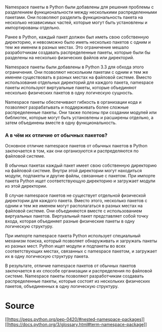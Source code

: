Namespace пакеты в Python были добавлены для решения проблемы с разделением функциональности между несколькими распределенными пакетами. Они позволяют разделить функциональность пакета на несколько независимых частей, которые могут быть установлены и импортированы отдельно.

Ранее в Python, каждый пакет должен был иметь свою собственную директорию, и невозможно было иметь несколько пакетов с одним и тем же именем в разных местах. Это ограничение мешало разработчикам создавать распределенные пакеты, которые были бы разделены на несколько физических файлов или директорий.

Namespace пакеты были добавлены в Python 3.3 для обхода этого ограничения. Они позволяют нескольким пакетам с одним и тем же именем существовать в разных местах на файловой системе. Вместо использования отдельных директорий для каждого пакета, namespace пакеты используют виртуальные пакеты, которые объединяют несколько физических пакетов в одну логическую сущность.

Namespace пакеты обеспечивают гибкость в организации кода и позволяют разрабатывать и поддерживать более сложные распределенные пакеты. Они также полезны при создании модулей или библиотек, которые могут быть установлены и расширены отдельно, а затем объединены вместе в одну функциональность.

### А в чём их отличие от обычных пакетов?

Основное отличие namespace пакетов от обычных пакетов в Python заключается в том, как они организуются и распределяются по файловой системе.

В обычных пакетах каждый пакет имеет свою собственную директорию на файловой системе. Внутри этой директории могут находиться модули, подпакеты и другие файлы, связанные с пакетом. При импорте пакета Python ищет соответствующую директорию и загружает модули из этой директории.

В случае namespace пакетов не существует отдельной физической директории для каждого пакета. Вместо этого, несколько пакетов с одним и тем же именем могут располагаться в разных местах на файловой системе. Они объединяются вместе с использованием виртуальных пакетов. Виртуальный пакет представляет собой точку входа, которая объединяет разные физические пакеты в одну логическую структуру.

При импорте namespace пакета Python использует специальный механизм поиска, который позволяет обнаруживать и загружать пакеты из разных мест. Python ищет модули и подпакеты во всех соответствующих местах, связанных с namespace пакетом, и загружает их в одну логическую структуру пакета.

В результате, отличие namespace пакетов от обычных пакетов заключается в их способе организации и распределения по файловой системе. Namespace пакеты позволяют разработчикам создавать распределенные пакеты, которые состоят из нескольких физических пакетов, объединенных в одну логическую структуру.



# Source
[[https://peps.python.org/pep-0420/#nested-namespace-packages]]
[[https://docs.python.org/3/glossary.html#term-namespace-package]]